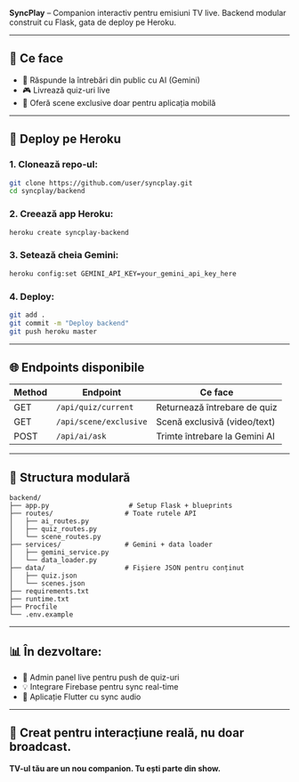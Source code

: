 **SyncPlay** – Companion interactiv pentru emisiuni TV live. Backend modular construit cu Flask, gata de deploy pe Heroku.

---

## 🔧 Ce face

- 🤔 Răspunde la întrebări din public cu AI (Gemini)
- 🎮 Livrează quiz-uri live
- 🎥 Oferă scene exclusive doar pentru aplicația mobilă

---

## 🚀 Deploy pe Heroku

### 1. Clonează repo-ul:
```bash
git clone https://github.com/user/syncplay.git
cd syncplay/backend
```

### 2. Creează app Heroku:
```bash
heroku create syncplay-backend
```

### 3. Setează cheia Gemini:
```bash
heroku config:set GEMINI_API_KEY=your_gemini_api_key_here
```

### 4. Deploy:
```bash
git add .
git commit -m "Deploy backend"
git push heroku master
```

---

## 🌐 Endpoints disponibile

| Method | Endpoint                  | Ce face                       |
|--------|---------------------------|-------------------------------|
| GET    | `/api/quiz/current`       | Returnează întrebare de quiz   |
| GET    | `/api/scene/exclusive`    | Scenă exclusivă (video/text)   |
| POST   | `/api/ai/ask`             | Trimte întrebare la Gemini AI   |

---

## 📃 Structura modulară

```
backend/
├── app.py                    # Setup Flask + blueprints
├── routes/                  # Toate rutele API
│   ├── ai_routes.py
│   ├── quiz_routes.py
│   └── scene_routes.py
├── services/                # Gemini + data loader
│   ├── gemini_service.py
│   └── data_loader.py
├── data/                    # Fișiere JSON pentru conținut
│   ├── quiz.json
│   └── scenes.json
├── requirements.txt
├── runtime.txt
├── Procfile
└── .env.example
```

---

## 📊 În dezvoltare:
- 🔢 Admin panel live pentru push de quiz-uri
- 💡 Integrare Firebase pentru sync real-time
- 📱 Aplicație Flutter cu sync audio

---

## 🙌 Creat pentru interacțiune reală, nu doar broadcast.
**TV-ul tău are un nou companion. Tu ești parte din show.**
